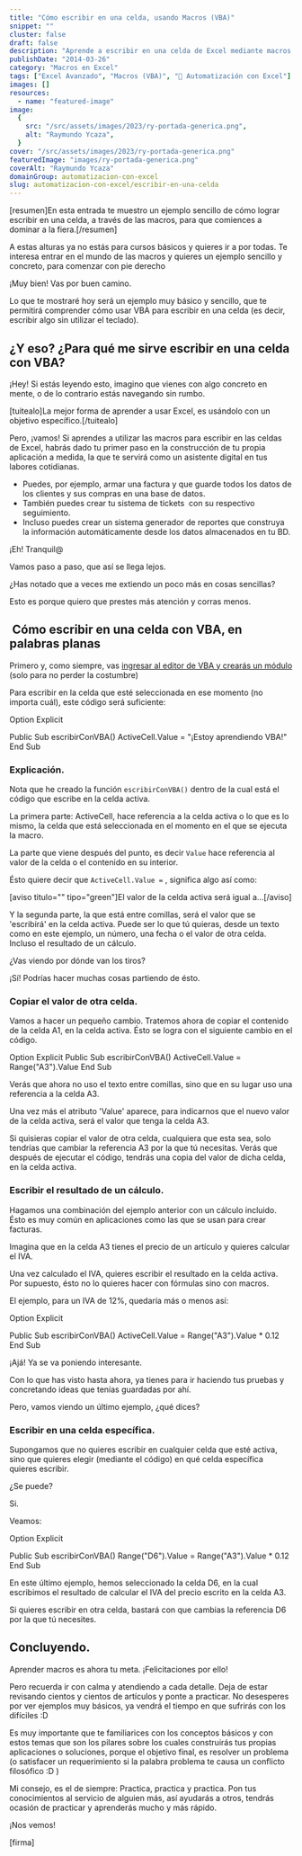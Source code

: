 ```yaml
---
title: "Cómo escribir en una celda, usando Macros (VBA)"
snippet: ""
cluster: false
draft: false
description: "Aprende a escribir en una celda de Excel mediante macros (VBA). Domina esta habilidad básica para la automatización de hojas de trabajo."
publishDate: "2014-03-26"
category: "Macros en Excel"
tags: ["Excel Avanzado", "Macros (VBA)", "🤖 Automatización con Excel"]
images: []
resources:
  - name: "featured-image"
image:
  {
    src: "/src/assets/images/2023/ry-portada-generica.png",
    alt: "Raymundo Ycaza",
  }
cover: "/src/assets/images/2023/ry-portada-generica.png"
featuredImage: "images/ry-portada-generica.png"
coverAlt: "Raymundo Ycaza"
domainGroup: automatizacion-con-excel
slug: automatizacion-con-excel/escribir-en-una-celda
---
```


\[resumen\]En esta entrada te muestro un ejemplo sencillo de cómo lograr escribir en una celda, a través de las macros, para que comiences a dominar a la fiera.\[/resumen\]

A estas alturas ya no estás para cursos básicos y quieres ir a por todas. Te interesa entrar en el mundo de las macros y quieres un ejemplo sencillo y concreto, para comenzar con pie derecho

¡Muy bien! Vas por buen camino.

Lo que te mostraré hoy será un ejemplo muy básico y sencillo, que te permitirá comprender cómo usar VBA para escribir en una celda (es decir, escribir algo sin utilizar el teclado).

## ¿Y eso? ¿Para qué me sirve escribir en una celda con VBA?

¡Hey! Si estás leyendo esto, imagino que vienes con algo concreto en mente, o de lo contrario estás navegando sin rumbo.

\[tuitealo\]La mejor forma de aprender a usar Excel, es usándolo con un objetivo específico.\[/tuitealo\]

Pero, ¡vamos! Si aprendes a utilizar las macros para escribir en las celdas de Excel, habrás dado tu primer paso en la construcción de tu propia aplicación a medida, la que te servirá como un asistente digital en tus labores cotidianas.

- Puedes, por ejemplo, armar una factura y que guarde todos los datos de los clientes y sus compras en una base de datos.
- También puedes crear tu sistema de tickets  con su respectivo seguimiento.
- Incluso puedes crear un sistema generador de reportes que construya la información automáticamente desde los datos almacenados en tu BD.

¡Eh! Tranquil@

Vamos paso a paso, que así se llega lejos.

¿Has notado que a veces me extiendo un poco más en cosas sencillas?

Esto es porque quiero que prestes más atención y corras menos.

##  Cómo escribir en una celda con VBA, en palabras planas

Primero y, como siempre, vas [ingresar al editor de VBA y crearás un módulo](http://raymundoycaza.com/como-insertar-un-modulo-en-excel/ "Insertar un módulo de VBA") (solo para no perder la costumbre)

Para escribir en la celda que esté seleccionada en ese momento (no importa cuál), este código será suficiente:

Option Explicit

Public Sub escribirConVBA()
ActiveCell.Value \= "¡Estoy aprendiendo VBA!"
End Sub

### Explicación.

Nota que he creado la función `escribirConVBA()` dentro de la cual está el código que escribe en la celda activa.

La primera parte: ActiveCell, hace referencia a la celda activa o lo que es lo mismo, la celda que está seleccionada en el momento en el que se ejecuta la macro.

La parte que viene después del punto, es decir `Value` hace referencia al valor de la celda o el contenido en su interior.

Ésto quiere decir que `ActiveCell.Value =` , significa algo así como:

\[aviso titulo="" tipo="green"\]El valor de la celda activa será igual a...\[/aviso\]

Y la segunda parte, la que está entre comillas, será el valor que se 'escribirá' en la celda activa. Puede ser lo que tú quieras, desde un texto como en este ejemplo, un número, una fecha o el valor de otra celda. Incluso el resultado de un cálculo.

¿Vas viendo por dónde van los tiros?

¡Sí! Podrías hacer muchas cosas partiendo de ésto.

### Copiar el valor de otra celda.

Vamos a hacer un pequeño cambio. Tratemos ahora de copiar el contenido de la celda A1, en la celda activa. Ésto se logra con el siguiente cambio en el código.

Option Explicit
Public Sub escribirConVBA()
ActiveCell.Value \= Range("A3").Value
End Sub

Verás que ahora no uso el texto entre comillas, sino que en su lugar uso una referencia a la celda A3.

Una vez más el atributo 'Value' aparece, para indicarnos que el nuevo valor de la celda activa, será el valor que tenga la celda A3.

Si quisieras copiar el valor de otra celda, cualquiera que esta sea, solo tendrías que cambiar la referencia A3 por la que tú necesitas. Verás que después de ejecutar el código, tendrás una copia del valor de dicha celda, en la celda activa.

### Escribir el resultado de un cálculo.

Hagamos una combinación del ejemplo anterior con un cálculo incluido. Ésto es muy común en aplicaciones como las que se usan para crear facturas.

Imagina que en la celda A3 tienes el precio de un artículo y quieres calcular el IVA.

Una vez calculado el IVA, quieres escribir el resultado en la celda activa. Por supuesto, ésto no lo quieres hacer con fórmulas sino con macros.

El ejemplo, para un IVA de 12%, quedaría más o menos así:

Option Explicit

Public Sub escribirConVBA()
ActiveCell.Value \= Range("A3").Value \* 0.12
End Sub

¡Ajá! Ya se va poniendo interesante.

Con lo que has visto hasta ahora, ya tienes para ir haciendo tus pruebas y concretando ideas que tenías guardadas por ahí.

Pero, vamos viendo un último ejemplo, ¿qué dices?

### Escribir en una celda específica.

Supongamos que no quieres escribir en cualquier celda que esté activa, sino que quieres elegir (mediante el código) en qué celda específica quieres escribir.

¿Se puede?

Si.

Veamos:

Option Explicit

Public Sub escribirConVBA()
Range("D6").Value \= Range("A3").Value \* 0.12
End Sub

En este último ejemplo, hemos seleccionado la celda D6, en la cual escribimos el resultado de calcular el IVA del precio escrito en la celda A3.

Si quieres escribir en otra celda, bastará con que cambias la referencia D6 por la que tú necesites.

## Concluyendo.

Aprender macros es ahora tu meta. ¡Felicitaciones por ello!

Pero recuerda ir con calma y atendiendo a cada detalle. Deja de estar revisando cientos y cientos de artículos y ponte a practicar. No desesperes por ver ejemplos muy básicos, ya vendrá el tiempo en que sufrirás con los difíciles :D

Es muy importante que te familiarices con los conceptos básicos y con estos temas que son los pilares sobre los cuales construirás tus propias aplicaciones o soluciones, porque el objetivo final, es resolver un problema (o satisfacer un requerimiento si la palabra problema te causa un conflicto filosófico :D )

Mi consejo, es el de siempre: Practica, practica y practica. Pon tus conocimientos al servicio de alguien más, así ayudarás a otros, tendrás ocasión de practicar y aprenderás mucho y más rápido.

¡Nos vemos!

\[firma\]
